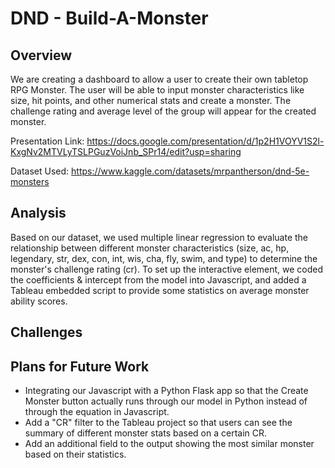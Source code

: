 # DND - Build-A-Monster

## Overview

We are creating a dashboard to allow a user to create their own tabletop RPG Monster. The user will be able to input monster characteristics like size, hit points, and other numerical stats and create a monster. The challenge rating and average level of the group will appear for the created monster.

Presentation Link: https://docs.google.com/presentation/d/1p2H1VOYV1S2l-KxgNv2MTVLyTSLPGuzVoiJnb_SPr14/edit?usp=sharing 

Dataset Used: https://www.kaggle.com/datasets/mrpantherson/dnd-5e-monsters 

## Analysis

Based on our dataset, we used multiple linear regression to evaluate the relationship between different monster characteristics (size, ac, hp, legendary, str, dex, con, int, wis, cha, fly, swim, and type) to determine the monster's challenge rating (cr). To set up the interactive element, we coded the coefficients & intercept from the model into Javascript, and added a Tableau embedded script to provide some statistics on average monster ability scores. 

## Challenges

## Plans for Future Work
- Integrating our Javascript with a Python Flask app so that the Create Monster button actually runs through our model in Python instead of through the equation in Javascript.
- Add a "CR" filter to the Tableau project so that users can see the summary of different monster stats based on a certain CR.
- Add an additional field to the output showing the most similar monster based on their statistics.
